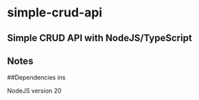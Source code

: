 # simple-crud-api

## Simple CRUD API with NodeJS/TypeScript

## Notes

##Dependencies ins

NodeJS version 20




